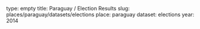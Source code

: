 type: empty
title: Paraguay / Election Results
slug: places/paraguay/datasets/elections
place: paraguay
dataset: elections
year: 2014
